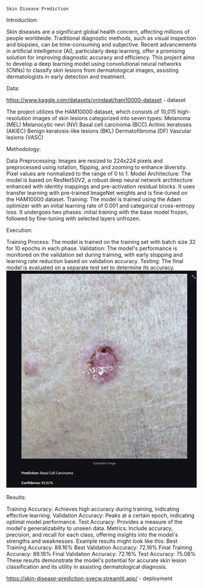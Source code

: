                                                                                              Skin Disease Prediction                                       


Introduction:

Skin diseases are a significant global health concern, affecting millions of people worldwide. Traditional diagnostic methods, such as visual inspection and biopsies, can be time-consuming and subjective. Recent advancements in artificial intelligence (AI), particularly deep learning, offer a promising solution for improving diagnostic accuracy and efficiency. This project aims to develop a deep learning model using convolutional neural networks (CNNs) to classify skin lesions from dermatological images, assisting dermatologists in early detection and treatment.

Data:

https://www.kaggle.com/datasets/vrindaat/ham10000-dataset - dataset

The project utilizes the HAM10000 dataset, which consists of 10,015 high-resolution images of skin lesions categorized into seven types:
Melanoma (MEL)
Melanocytic nevi (NV)
Basal cell carcinoma (BCC)
Actinic keratoses (AKIEC)
Benign keratosis-like lesions (BKL)
Dermatofibroma (DF)
Vascular lesions (VASC)


Methodology:

Data Preprocessing: Images are resized to 224x224 pixels and preprocessed using rotation, flipping, and zooming to enhance diversity. Pixel values are normalized to the range of 0 to 1.
Model Architecture: The model is based on ResNet50V2, a robust deep neural network architecture enhanced with identity mappings and pre-activation residual blocks. It uses transfer learning with pre-trained ImageNet weights and is fine-tuned on the HAM10000 dataset.
Training: The model is trained using the Adam optimizer with an initial learning rate of 0.001 and categorical cross-entropy loss. It undergoes two phases: initial training with the base model frozen, followed by fine-tuning with selected layers unfrozen.

Execution:

Training Process: The model is trained on the training set with batch size 32 for 10 epochs in each phase.
Validation: The model's performance is monitored on the validation set during training, with early stopping and learning rate reduction based on validation accuracy.
Testing: The final model is evaluated on a separate test set to determine its accuracy.
![alt text](output/output.png)
    
Results:

Training Accuracy: Achieves high accuracy during training, indicating effective learning.
Validation Accuracy: Peaks at a certain epoch, indicating optimal model performance.
Test Accuracy: Provides a measure of the model's generalizability to unseen data.
Metrics: Include accuracy, precision, and recall for each class, offering insights into the model's strengths and weaknesses.
Example results might look like this:
Best Training Accuracy: 89.16%
Best Validation Accuracy: 72.16%
Final Training Accuracy: 89.16%
Final Validation Accuracy: 72.16%
Test Accuracy: 75.08%
These results demonstrate the model's potential for accurate skin lesion classification and its utility in assisting dermatological diagnosis.

https://skin-disease-prediction-svecw.streamlit.app/  - deployment


